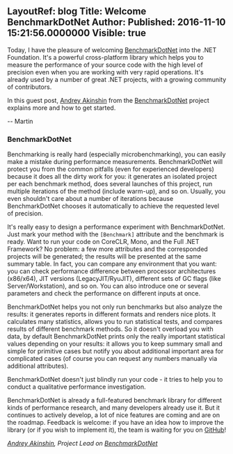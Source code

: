 LayoutRef: blog
Title: Welcome BenchmarkDotNet
Author: 
Published: 2016-11-10 15:21:56.0000000
Visible: true
---
<p>Today, I have the pleasure of welcoming <a href="https://github.com/dotnet/BenchmarkDotNet">BenchmarkDotNet</a> into the .NET Foundation. It's a powerful cross-platform library which helps you to measure the performance of your source code with the high level of precision even when you are working with very rapid operations. It's already used by a number of great .NET projects, with a growing community of contributors.</p>

<p>In this guest post, <a href="https://github.com/AndreyAkinshin">Andrey Akinshin</a> from the <a href="https://github.com/dotnet/BenchmarkDotNet">BenchmarkDotNet</a> project explains more and how to get started.</p>

<p>-- Martin</p>

<h3>BenchmarkDotNet</h3>

<p>Benchmarking is really hard (especially microbenchmarking), you can easily make a mistake during performance measurements. BenchmarkDotNet will protect you from the common pitfalls (even for experienced developers) because it does all the dirty work for you: it generates an isolated project per each benchmark method, does several launches of this project, run multiple iterations of the method (include warm-up), and so on. Usually, you even shouldn't care about a number of iterations because BenchmarkDotNet chooses it automatically to achieve the requested level of precision.</p>

<p>It's really easy to design a performance experiment with BenchmarkDotNet. Just mark your method with the <code>[Benchmark]</code> attribute and the benchmark is ready. Want to run your code on CoreCLR, Mono, and the Full .NET Framework? No problem: a few more attributes and the corresponded projects will be generated; the results will be presented at the same summary table. In fact, you can compare any environment that you want: you can check performance difference between processor architectures (x86/x64), JIT versions (LegacyJIT/RyuJIT), different sets of GC flags (like Server/Workstation), and so on. You can also introduce one or several parameters and check the performance on different inputs at once.</p>

<p>BenchmarkDotNet helps you not only run benchmarks but also analyze the results: it generates reports in different formats and renders nice plots. It calculates many statistics, allows you to run statistical tests, and compares results of different benchmark methods. So it doesn't overload you with data, by default BenchmarkDotNet prints only the really important statistical values depending on your results: it allows you to keep summary small and simple for primitive cases but notify you about additional important area for complicated cases (of course you can request any numbers manually via additional attributes).</p>

<p>BenchmarkDotNet doesn't just blindly run your code - it tries to help you to conduct a qualitative performance investigation.</p>

<p>BenchmarkDotNet is already a full-featured benchmark library for different kinds of performance research, and many developers already use it. But it continues to actively develop, a lot of nice features are coming and are on the roadmap. Feedback is welcome: if you have an idea how to improve the library (or if you wish to implement it), the team is waiting for you on <a href="https://github.com/dotnet/BenchmarkDotNet">GitHub</a>! </p>

<p><em><a href="https://github.com/AndreyAkinshin">Andrey Akinshin</a>, Project Lead on <a href="https://github.com/dotnet/BenchmarkDotNet">BenchmarkDotNet</a></em></p>
